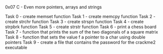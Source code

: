 0x07 C - Even more pointers, arrays and strings

Task 0 - create memset function
Task 1 - create memcpy function
Task 2 - create strchr function
Task 3 - create strspn function
Task 4 - create strpbrk function
Task 5 - create strstr function
Task 6 - print a chess board
Task 7 - function that prints the sum of the two diagonals of a square matrix
Task 8 - function that sets the value f a pointer to a char using double pointers
Task 9 - create a file that contains the password for the crackme2 executable